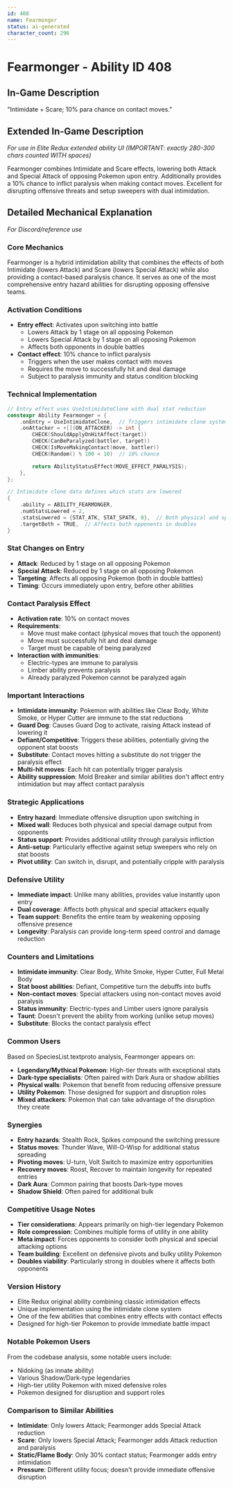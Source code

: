 ```yaml
---
id: 408
name: Fearmonger
status: ai-generated
character_count: 296
---
```


# Fearmonger - Ability ID 408

## In-Game Description
"Intimidate + Scare; 10% para chance on contact moves."

## Extended In-Game Description
*For use in Elite Redux extended ability UI (IMPORTANT: exactly 280-300 chars counted WITH spaces)*

Fearmonger combines Intimidate and Scare effects, lowering both Attack and Special Attack of opposing Pokemon upon entry. Additionally provides a 10% chance to inflict paralysis when making contact moves. Excellent for disrupting offensive threats and setup sweepers with dual intimidation.

## Detailed Mechanical Explanation
*For Discord/reference use*

### Core Mechanics
Fearmonger is a hybrid intimidation ability that combines the effects of both Intimidate (lowers Attack) and Scare (lowers Special Attack) while also providing a contact-based paralysis chance. It serves as one of the most comprehensive entry hazard abilities for disrupting opposing offensive teams.

### Activation Conditions
- **Entry effect**: Activates upon switching into battle
  - Lowers Attack by 1 stage on all opposing Pokemon
  - Lowers Special Attack by 1 stage on all opposing Pokemon
  - Affects both opponents in double battles
- **Contact effect**: 10% chance to inflict paralysis
  - Triggers when the user makes contact with moves
  - Requires the move to successfully hit and deal damage
  - Subject to paralysis immunity and status condition blocking

### Technical Implementation
```c
// Entry effect uses UseIntimidateClone with dual stat reduction
constexpr Ability Fearmonger = {
    .onEntry = UseIntimidateClone,  // Triggers intimidate clone system
    .onAttacker = +[](ON_ATTACKER) -> int {
        CHECK(ShouldApplyOnHitAffect(target))
        CHECK(CanBeParalyzed(battler, target))
        CHECK(IsMoveMakingContact(move, battler))
        CHECK(Random() % 100 < 10)  // 10% chance

        return AbilityStatusEffect(MOVE_EFFECT_PARALYSIS);
    },
};

// Intimidate clone data defines which stats are lowered
{
    .ability = ABILITY_FEARMONGER,
    .numStatsLowered = 2,
    .statsLowered = {STAT_ATK, STAT_SPATK, 0},  // Both physical and special attack
    .targetBoth = TRUE,  // Affects both opponents in doubles
}
```

### Stat Changes on Entry
- **Attack**: Reduced by 1 stage on all opposing Pokemon
- **Special Attack**: Reduced by 1 stage on all opposing Pokemon
- **Targeting**: Affects all opposing Pokemon (both in double battles)
- **Timing**: Occurs immediately upon entry, before other abilities

### Contact Paralysis Effect
- **Activation rate**: 10% on contact moves
- **Requirements**:
  - Move must make contact (physical moves that touch the opponent)
  - Move must successfully hit and deal damage
  - Target must be capable of being paralyzed
- **Interaction with immunities**:
  - Electric-types are immune to paralysis
  - Limber ability prevents paralysis
  - Already paralyzed Pokemon cannot be paralyzed again

### Important Interactions
- **Intimidate immunity**: Pokemon with abilities like Clear Body, White Smoke, or Hyper Cutter are immune to the stat reductions
- **Guard Dog**: Causes Guard Dog to activate, raising Attack instead of lowering it
- **Defiant/Competitive**: Triggers these abilities, potentially giving the opponent stat boosts
- **Substitute**: Contact moves hitting a substitute do not trigger the paralysis effect
- **Multi-hit moves**: Each hit can potentially trigger paralysis
- **Ability suppression**: Mold Breaker and similar abilities don't affect entry intimidation but may affect contact paralysis

### Strategic Applications
- **Entry hazard**: Immediate offensive disruption upon switching in
- **Mixed wall**: Reduces both physical and special damage output from opponents
- **Status support**: Provides additional utility through paralysis infliction
- **Anti-setup**: Particularly effective against setup sweepers who rely on stat boosts
- **Pivot utility**: Can switch in, disrupt, and potentially cripple with paralysis

### Defensive Utility
- **Immediate impact**: Unlike many abilities, provides value instantly upon entry
- **Dual coverage**: Affects both physical and special attackers equally
- **Team support**: Benefits the entire team by weakening opposing offensive presence
- **Longevity**: Paralysis can provide long-term speed control and damage reduction

### Counters and Limitations
- **Intimidate immunity**: Clear Body, White Smoke, Hyper Cutter, Full Metal Body
- **Stat boost abilities**: Defiant, Competitive turn the debuffs into buffs
- **Non-contact moves**: Special attackers using non-contact moves avoid paralysis
- **Status immunity**: Electric-types and Limber users ignore paralysis
- **Taunt**: Doesn't prevent the ability from working (unlike setup moves)
- **Substitute**: Blocks the contact paralysis effect

### Common Users
Based on SpeciesList.textproto analysis, Fearmonger appears on:
- **Legendary/Mythical Pokemon**: High-tier threats with exceptional stats
- **Dark-type specialists**: Often paired with Dark Aura or shadow abilities
- **Physical walls**: Pokemon that benefit from reducing offensive pressure
- **Utility Pokemon**: Those designed for support and disruption roles
- **Mixed attackers**: Pokemon that can take advantage of the disruption they create

### Synergies
- **Entry hazards**: Stealth Rock, Spikes compound the switching pressure
- **Status moves**: Thunder Wave, Will-O-Wisp for additional status spreading
- **Pivoting moves**: U-turn, Volt Switch to maximize entry opportunities
- **Recovery moves**: Roost, Recover to maintain longevity for repeated entries
- **Dark Aura**: Common pairing that boosts Dark-type moves
- **Shadow Shield**: Often paired for additional bulk

### Competitive Usage Notes
- **Tier considerations**: Appears primarily on high-tier legendary Pokemon
- **Role compression**: Combines multiple forms of utility in one ability
- **Meta impact**: Forces opponents to consider both physical and special attacking options
- **Team building**: Excellent on defensive pivots and bulky utility Pokemon
- **Doubles viability**: Particularly strong in doubles where it affects both opponents

### Version History
- Elite Redux original ability combining classic intimidation effects
- Unique implementation using the intimidate clone system
- One of the few abilities that combines entry effects with contact effects
- Designed for high-tier Pokemon to provide immediate battle impact

### Notable Pokemon Users
From the codebase analysis, some notable users include:
- Nidoking (as innate ability)
- Various Shadow/Dark-type legendaries
- High-tier utility Pokemon with mixed defensive roles
- Pokemon designed for disruption and support roles

### Comparison to Similar Abilities
- **Intimidate**: Only lowers Attack; Fearmonger adds Special Attack reduction
- **Scare**: Only lowers Special Attack; Fearmonger adds Attack reduction and paralysis
- **Static/Flame Body**: Only 30% contact status; Fearmonger adds entry intimidation
- **Pressure**: Different utility focus; doesn't provide immediate offensive disruption